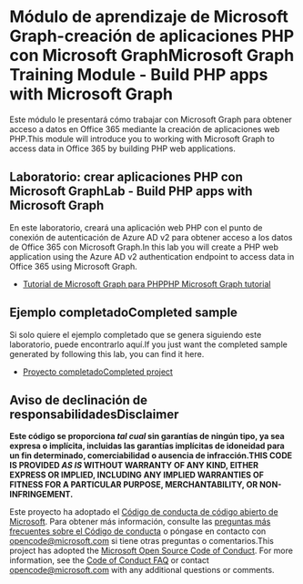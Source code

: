 # <a name="microsoft-graph-training-module---build-php-apps-with-microsoft-graph"></a><span data-ttu-id="3a6ec-101">Módulo de aprendizaje de Microsoft Graph-creación de aplicaciones PHP con Microsoft Graph</span><span class="sxs-lookup"><span data-stu-id="3a6ec-101">Microsoft Graph Training Module - Build PHP apps with Microsoft Graph</span></span>

<span data-ttu-id="3a6ec-102">Este módulo le presentará cómo trabajar con Microsoft Graph para obtener acceso a datos en Office 365 mediante la creación de aplicaciones web PHP.</span><span class="sxs-lookup"><span data-stu-id="3a6ec-102">This module will introduce you to working with Microsoft Graph to access data in Office 365 by building PHP web applications.</span></span>

## <a name="lab---build-php-apps-with-microsoft-graph"></a><span data-ttu-id="3a6ec-103">Laboratorio: crear aplicaciones PHP con Microsoft Graph</span><span class="sxs-lookup"><span data-stu-id="3a6ec-103">Lab - Build PHP apps with Microsoft Graph</span></span>

<span data-ttu-id="3a6ec-104">En este laboratorio, creará una aplicación web PHP con el punto de conexión de autenticación de Azure AD v2 para obtener acceso a los datos de Office 365 con Microsoft Graph.</span><span class="sxs-lookup"><span data-stu-id="3a6ec-104">In this lab you will create a PHP web application using the Azure AD v2 authentication endpoint to access data in Office 365 using Microsoft Graph.</span></span>

- [<span data-ttu-id="3a6ec-105">Tutorial de Microsoft Graph para PHP</span><span class="sxs-lookup"><span data-stu-id="3a6ec-105">PHP Microsoft Graph tutorial</span></span>](https://docs.microsoft.com/graph/training/php-tutorial)

## <a name="completed-sample"></a><span data-ttu-id="3a6ec-106">Ejemplo completado</span><span class="sxs-lookup"><span data-stu-id="3a6ec-106">Completed sample</span></span>

<span data-ttu-id="3a6ec-107">Si solo quiere el ejemplo completado que se genera siguiendo este laboratorio, puede encontrarlo aquí.</span><span class="sxs-lookup"><span data-stu-id="3a6ec-107">If you just want the completed sample generated by following this lab, you can find it here.</span></span>

- [<span data-ttu-id="3a6ec-108">Proyecto completado</span><span class="sxs-lookup"><span data-stu-id="3a6ec-108">Completed project</span></span>](demo)

## <a name="disclaimer"></a><span data-ttu-id="3a6ec-109">Aviso de declinación de responsabilidades</span><span class="sxs-lookup"><span data-stu-id="3a6ec-109">Disclaimer</span></span>

<span data-ttu-id="3a6ec-110">**Este código se proporciona *tal cual* sin garantías de ningún tipo, ya sea expresa o implícita, incluidas las garantías implícitas de idoneidad para un fin determinado, comerciabilidad o ausencia de infracción.**</span><span class="sxs-lookup"><span data-stu-id="3a6ec-110">**THIS CODE IS PROVIDED *AS IS* WITHOUT WARRANTY OF ANY KIND, EITHER EXPRESS OR IMPLIED, INCLUDING ANY IMPLIED WARRANTIES OF FITNESS FOR A PARTICULAR PURPOSE, MERCHANTABILITY, OR NON-INFRINGEMENT.**</span></span>

<span data-ttu-id="3a6ec-p101">Este proyecto ha adoptado el [Código de conducta de código abierto de Microsoft](https://opensource.microsoft.com/codeofconduct/). Para obtener más información, consulte las [preguntas más frecuentes sobre el Código de conducta](https://opensource.microsoft.com/codeofconduct/faq/) o póngase en contacto con [opencode@microsoft.com](mailto:opencode@microsoft.com) si tiene otras preguntas o comentarios.</span><span class="sxs-lookup"><span data-stu-id="3a6ec-p101">This project has adopted the [Microsoft Open Source Code of Conduct](https://opensource.microsoft.com/codeofconduct/). For more information, see the [Code of Conduct FAQ](https://opensource.microsoft.com/codeofconduct/faq/) or contact [opencode@microsoft.com](mailto:opencode@microsoft.com) with any additional questions or comments.</span></span>

